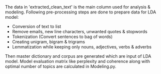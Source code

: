 The data in 'extracted_clean_text' is the main column used for analysis & modeling.
Following pre-processing steps are done to prepare data for LDA model:
- Conversion of text to list
- Remove emails, new line characters, unwanted quotes & stopwords
- Tokenization (Convert sentences to bag of words)
- Creating unigram, bigram & trigrams
- Lemmatization while keeping only nouns, adjectives, verbs & adverbs

Then master dictionary and corpus are generated which are input of LDA model. Model evaluation matrix like perplexity and coherence along with optimal number of topics are calculated in Modeling.py. 
